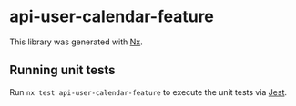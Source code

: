 # api-user-calendar-feature

This library was generated with [Nx](https://nx.dev).

## Running unit tests

Run `nx test api-user-calendar-feature` to execute the unit tests via [Jest](https://jestjs.io).
